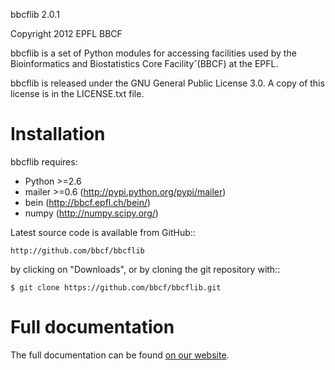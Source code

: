 bbcflib 2.0.1

Copyright 2012 EPFL BBCF <webmaster dot bbcf at epfl dot ch>

bbcflib is a set of Python modules for accessing facilities used by
the Bioinformatics and Biostatistics Core Facility˘(BBCF) at the EPFL.

bbcflib is released under the GNU General Public License 3.0. A copy
of this license is in the LICENSE.txt file.

Installation
============

bbcflib requires:
* Python >=2.6
* mailer >=0.6 (http://pypi.python.org/pypi/mailer)
* bein (http://bbcf.epfl.ch/bein/)
* numpy (http://numpy.scipy.org/)

Latest source code is available from GitHub::

    http://github.com/bbcf/bbcflib

by clicking on "Downloads", or by cloning the git repository with::

    $ git clone https://github.com/bbcf/bbcflib.git

Full documentation
==================

The full documentation can be found [on our website](http://bbcf.epfl.ch/bbcflib).
